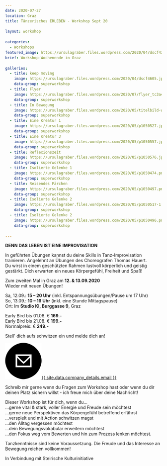 ```yaml
---
date: 2020-07-27
location: Graz
title: Tänzerisches ERLEBEN - Workshop Sept 20

layout: workshop

categories:
  - Workshops
featured_image: https://ursulagraber.files.wordpress.com/2020/04/dscf4319.jpg 
brief: Workshop-Wochenende in Graz

galleries:
  - title: keep moving
    image: https://ursulagraber.files.wordpress.com/2020/04/dscf4605.jpg
    data-group: superworkshop
  - title: Flyer
    image: https://ursulagraber.files.wordpress.com/2020/07/flyer_tc3a4nzerisches-erleben12.png
    data-group: superworkshop
  - title: In Bewegung
    image: https://ursulagraber.files.wordpress.com/2020/05/titelbild-workshop.png
    data-group: superworkshop
  - title: Eine Kreatur 1
    image: https://ursulagraber.files.wordpress.com/2020/05/p1050527.jpg
    data-group: superworkshop
  - title: Eine Kreatur 3
    image: https://ursulagraber.files.wordpress.com/2020/05/p1050557.jpg
    data-group: superworkshop
  - title: Reflexionszeit
    image: https://ursulagraber.files.wordpress.com/2020/05/p1050576.jpg
    data-group: superworkshop
  - title: Isolierte Gelenke 1
    image: https://ursulagraber.files.wordpress.com/2020/05/p1050474.png
    data-group: superworkshop
  - title: Reisendes Pärchen
    image: https://ursulagraber.files.wordpress.com/2020/05/p1050497.png
    data-group: superworkshop
  - title: Isolierte Gelenke 2
    image: https://ursulagraber.files.wordpress.com/2020/05/p1050517-1.jpg
    data-group: superworkshop
  - title: Isolierte Gelenke 2
    image: https://ursulagraber.files.wordpress.com/2020/05/p1050496.png
    data-group: superworkshop

---
```


  **DENN DAS LEBEN IST EINE IMPROVISATION**

  In geführten Übungen kannst du deine Skills in Tanz-Improvisation trainieren. Angelehnt an Übungen des Choreografen Thomas Hauert.<br />
  Du wirst in einem geschützten Rahmen lustvoll körperlich und geistig gestärkt. Dich erwarten ein neues Körpergefühl, Freiheit und Spaß!

  Zum zweiten Mal in Graz am **12. & 13.09.2020**<br />
  Wieder mit neuen Übungen!


  Sa, 12.09.: **15 – 20 Uhr**       (inkl. Entspannungsübungen/Pause um 17 Uhr)<br />
  So, 13.09.: **10 – 16 Uhr**       (inkl. eine Stunde Mittagspause)<br />
  Ort: Im **Studio KI, Burggasse 9**, Graz


  Early Bird bis 01.08. € **169.-**<br />
  Early Bird bis 21.08. € **199.-**<br />
  Normalpreis:          € **249.-**


  Stell' dich aufs schwitzen ein und melde dich an!<br />
  <p><a  class="pairs" href="mailto:{{ site.data.company_details.email }}"><img class="paired-icon" src="/images/mail.png" />{{ site.data.company_details.email }}</a><br>

  Schreib mir gerne wenn du Fragen zum Workshop hast oder wenn du dir deinen Platz sichern willst - ich freue mich über deine Nachricht!<br />

<p>
  Dieser Workshop ist für dich, wenn du...<br />
  ...gerne vital & stark, voller Energie und Freude sein möchtest<br />
  ...gerne neue Perspektiven das Körpergefühl betreffend erfährst<br />
  ...verspielt und mit Action schwitzen magst<br />
  ...den Alltag vergessen möchtest<br />
  ...dein Bewegungsvokabular erweitern möchtest<br />
  ...den Fokus weg vom Bewerten und hin zum Prozess lenken möchtest.<br />
</p>

<p>
  Tanzkenntnisse sind keine Voraussetzung. Die Freude und das Interesse an Bewegung reichen vollkommen!
</p>

In Verbindung mit Steirische Kulturinitiative

